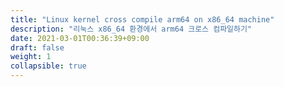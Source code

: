 ```yaml
---
title: "Linux kernel cross compile arm64 on x86_64 machine"
description: "리눅스 x86_64 환경에서 arm64 크로스 컴파일하기"
date: 2021-03-01T00:36:39+09:00
draft: false
weight: 1
collapsible: true
---
```


